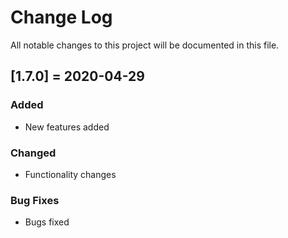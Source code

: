 # Change Log
All notable changes to this project will be documented in this file.

## [1.7.0] = 2020-04-29

### Added
- New features added

### Changed
- Functionality changes

### Bug Fixes
- Bugs fixed
